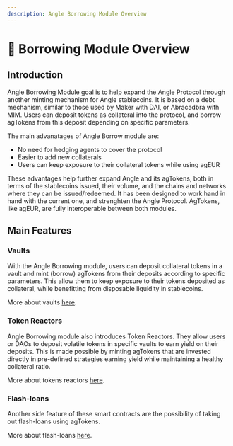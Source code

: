 ```yaml
---
description: Angle Borrowing Module Overview
---
```


# 🔭 Borrowing Module Overview

## Introduction

Angle Borrowing Module goal is to help expand the Angle Protocol through another minting mechanism for Angle stablecoins. It is based on a debt mechanism, similar to those used by Maker with DAI, or Abracadbra with MIM. Users can deposit tokens as collateral into the protocol, and borrow agTokens from this deposit depending on specific parameters.

The main advanatages of Angle Borrow module are:

* No need for hedging agents to cover the protocol
* Easier to add new collaterals
* Users can keep exposure to their collateral tokens while using agEUR

These advantages help further expand Angle and its agTokens, both in terms of the stablecoins issued, their volume, and the chains and networks where they can be issued/redeemed. It has been designed to work hand in hand with the current one, and strenghten the Angle Protocol. AgTokens, like agEUR, are fully interoperable between both modules.

## Main Features

### Vaults

With the Angle Borrowing module, users can deposit collateral tokens in a vault and mint (borrow) agTokens from their deposits according to specific parameters. This allow them to keep exposure to their tokens deposited as collateral, while benefitting from disposable liquidity in stablecoins.

More about vaults [here](vaults/).

### Token Reactors

Angle Borrowing module also introduces Token Reactors. They allow users or DAOs to deposit volatile tokens in specific vaults to earn yield on their deposits. This is made possible by minting agTokens that are invested directly in pre-defined strategies earning yield while maintaining a healthy collateral ratio.

More about tokens reactors [here](vaults/token-reactor.md).

### Flash-loans

Another side feature of these smart contracts are the possibility of taking out flash-loans using agTokens.

More about flash-loans [here](flash-loans.md).
